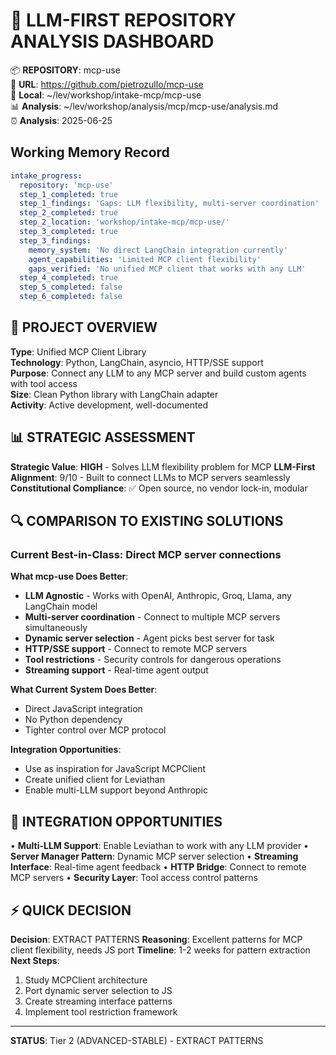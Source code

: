 # 🧠 LLM-FIRST REPOSITORY ANALYSIS DASHBOARD

📦 **REPOSITORY**: mcp-use  
🔗 **URL**: https://github.com/pietrozullo/mcp-use  
📁 **Local**: ~/lev/workshop/intake-mcp/mcp-use  
📊 **Analysis**: ~/lev/workshop/analysis/mcp/mcp-use/analysis.md  
⏰ **Analysis**: 2025-06-25

## Working Memory Record

```yaml
intake_progress:
  repository: 'mcp-use'
  step_1_completed: true
  step_1_findings: 'Gaps: LLM flexibility, multi-server coordination'
  step_2_completed: true
  step_2_location: 'workshop/intake-mcp/mcp-use/'
  step_3_completed: true
  step_3_findings:
    memory_system: 'No direct LangChain integration currently'
    agent_capabilities: 'Limited MCP client flexibility'
    gaps_verified: 'No unified MCP client that works with any LLM'
  step_4_completed: true
  step_5_completed: false
  step_6_completed: false
```

## 🎯 PROJECT OVERVIEW

**Type**: Unified MCP Client Library  
**Technology**: Python, LangChain, asyncio, HTTP/SSE support  
**Purpose**: Connect any LLM to any MCP server and build custom agents with tool access  
**Size**: Clean Python library with LangChain adapter  
**Activity**: Active development, well-documented

## 📊 STRATEGIC ASSESSMENT

**Strategic Value**: **HIGH** - Solves LLM flexibility problem for MCP
**LLM-First Alignment**: 9/10 - Built to connect LLMs to MCP servers seamlessly
**Constitutional Compliance**: ✅ Open source, no vendor lock-in, modular

## 🔍 COMPARISON TO EXISTING SOLUTIONS

### Current Best-in-Class: Direct MCP server connections

**What mcp-use Does Better**:

- **LLM Agnostic** - Works with OpenAI, Anthropic, Groq, Llama, any LangChain model
- **Multi-server coordination** - Connect to multiple MCP servers simultaneously
- **Dynamic server selection** - Agent picks best server for task
- **HTTP/SSE support** - Connect to remote MCP servers
- **Tool restrictions** - Security controls for dangerous operations
- **Streaming support** - Real-time agent output

**What Current System Does Better**:

- Direct JavaScript integration
- No Python dependency
- Tighter control over MCP protocol

**Integration Opportunities**:

- Use as inspiration for JavaScript MCPClient
- Create unified client for Leviathan
- Enable multi-LLM support beyond Anthropic

## 🔗 INTEGRATION OPPORTUNITIES

• **Multi-LLM Support**: Enable Leviathan to work with any LLM provider
• **Server Manager Pattern**: Dynamic MCP server selection
• **Streaming Interface**: Real-time agent feedback
• **HTTP Bridge**: Connect to remote MCP servers
• **Security Layer**: Tool access control patterns

## ⚡ QUICK DECISION

**Decision**: EXTRACT PATTERNS
**Reasoning**: Excellent patterns for MCP client flexibility, needs JS port
**Timeline**: 1-2 weeks for pattern extraction
**Next Steps**:

1. Study MCPClient architecture
2. Port dynamic server selection to JS
3. Create streaming interface patterns
4. Implement tool restriction framework

---

**STATUS**: Tier 2 (ADVANCED-STABLE) - EXTRACT PATTERNS
